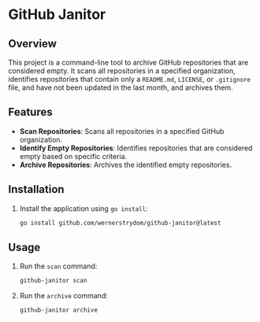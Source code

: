 # GitHub Janitor

## Overview

This project is a command-line tool to archive GitHub repositories that are considered empty. It scans all repositories
in a specified organization, identifies repositories that contain only a `README.md`, `LICENSE`, or `.gitignore` file,
and have not been updated in the last month, and archives them.

## Features

- **Scan Repositories**: Scans all repositories in a specified GitHub organization.
- **Identify Empty Repositories**: Identifies repositories that are considered empty based on specific criteria.
- **Archive Repositories**: Archives the identified empty repositories.

## Installation

1. Install the application using `go install`:
    ```sh
    go install github.com/wernerstrydom/github-janitor@latest
    ```

## Usage


1. Run the `scan` command:
    ```sh
    github-janitor scan
    ```
   
2. Run the `archive` command:
   ```sh
   github-janitor archive
   ```
